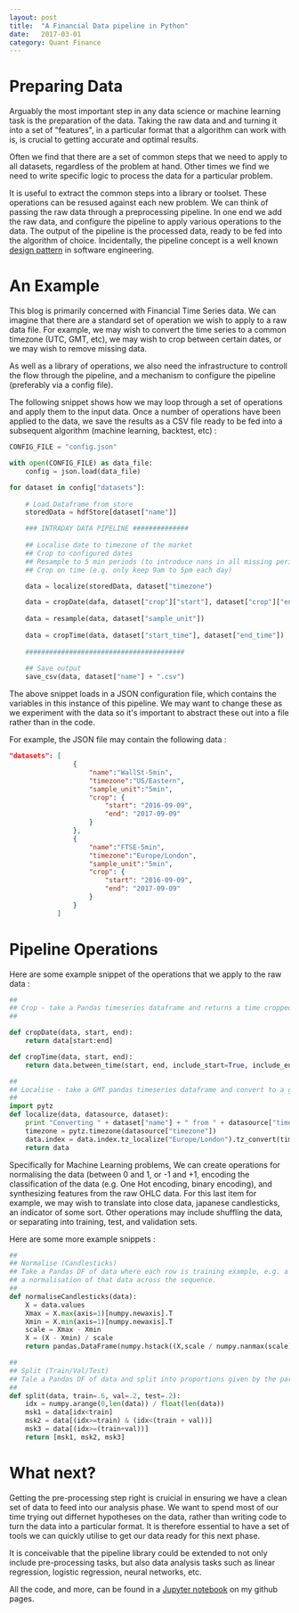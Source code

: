 ```yaml
---
layout: post
title:  "A Financial Data pipeline in Python"
date:   2017-03-01
category: Quant Finance
---
```


<meta name="twitter:card" content="summary" />
<meta name="twitter:site" content="@cwilko" />
<meta name="twitter:title" content="A Financial Data pipeline in Python" />
<meta name="twitter:description" content="Arguably the most important step in any data science or machine learning task is the preparation of the data. Taking the raw data and and turning it into a set of features, in a particular format that a algorithm can work with is, is crucial to getting accurate and optimal results." />
<meta name="twitter:image" content="https://media.licdn.com/mpr/mpr/shrinknp_800_800/AAEAAQAAAAAAAAbRAAAAJDFhZGMyZjhmLWZlM2QtNDkzYS04ZGVlLWY0ZGRlOWZkOTVkNA.png" />

# Preparing Data

Arguably the most important step in any data science or machine learning task is the preparation of the data. Taking the raw data and and turning it into a set of "features", in a particular format that a algorithm can work with is, is crucial to getting accurate and optimal results.

Often we find that there are a set of common steps that we need to apply to all datasets, regardless of the problem at hand. Other times we find we need to write specific logic to process the data for a particular problem.

It is useful to extract the common steps into a library or toolset. These operations can be resused against each new problem. We can think of passing the raw data through a preprocessing pipeline. In one end we add the raw data, and configure the pipeline to apply various operations to the data. The output of the pipeline is the processed data, ready to be fed into the algorithm of choice. Incidentally, the pipeline concept is a well known [design pattern](https://www.cise.ufl.edu/research/ParallelPatterns/PatternLanguage/AlgorithmStructure/Pipeline.htm) in software engineering. 

# An Example

This blog is primarily concerned with Financial Time Series data. We can imagine that there are a standard set of operation we wish to apply to a raw data file. For example, we may wish to convert the time series to a common timezone (UTC, GMT, etc), we may wish to crop between certain dates, or we may wish to remove missing data.

As well as a library of operations, we also need the infrastructure to controll the flow through the pipeline, and a mechanism to configure the pipeline (preferably via a config file).

The following snippet shows how we may loop through a set of operations and apply them to the input data. Once a number of operations have been applied to the data, we save the results as a CSV file ready to be fed into a subsequent algorithm (machine learning, backtest, etc) :

```python   
CONFIG_FILE = "config.json"

with open(CONFIG_FILE) as data_file:    
    config = json.load(data_file)

for dataset in config["datasets"]:
    
    # Load Dataframe from store
    storedData = hdfStore[dataset["name"]]

    ### INTRADAY DATA PIPELINE ##############
    
    ## Localise date to timezone of the market
    ## Crop to configured dates
    ## Resample to 5 min periods (to introduce nans in all missing periods)
    ## Crop on time (e.g. only keep 9am to 5pm each day)

    data = localize(storedData, dataset["timezone")

    data = cropDate(dafa, dataset["crop"]["start"], dataset["crop"]["end"])
  
    data = resample(data, dataset["sample_unit"])
    
    data = cropTime(data, dataset["start_time"], dataset["end_time"])
  
    ########################################
    
    ## Save output
    save_csv(data, dataset["name"] + ".csv")
```

The above snippet loads in a JSON configuration file, which contains the variables in this instance of this pipeline. We may want to change these as we experiment with the data so it's important to abstract these out into a file rather than in the code.

For example, the JSON file may contain the following data :

```json
"datasets": [
				{
					"name":"WallSt-5min",
					"timezone":"US/Eastern",
					"sample_unit":"5min",
					"crop": {
						"start": "2016-09-09",
						"end": "2017-09-09"
					}
				},
				{
					"name":"FTSE-5min",
					"timezone":"Europe/London",
					"sample_unit":"5min",
					"crop": {
						"start": "2016-09-09",
						"end": "2017-09-09"
					}
				}
			]

```
# Pipeline Operations

Here are some example snippet of the operations that we apply to the raw data :

```python 
##
## Crop - take a Pandas timeseries dataframe and returns a time cropped dataframe.
##

def cropDate(data, start, end):
    return data[start:end]

def cropTime(data, start, end):
    return data.between_time(start, end, include_start=True, include_end=False)

##
## Localise - take a GMT pandas timeseries dataframe and convert to a given timezone
##
import pytz
def localize(data, datasource, dataset):
    print "Converting " + dataset["name"] + " from " + datasource["timezone"] + " to " + dataset["timezone"]
    timezone = pytz.timezone(datasource["timezone"])
    data.index = data.index.tz_localize("Europe/London").tz_convert(timezone)
    return data
```

Specifically for Machine Learning problems, We can create operations for normalising the data (between 0 and 1, or -1 and +1, encoding the classification of the data (e.g. One Hot encoding, binary encoding), and synthesizing features from the raw OHLC data. For this last item for example, we may wish to translate into close data, japanese candlesticks, an indicator of some sort. Other operations may include shuffling the data, or separating into training, test, and validation sets.

Here are some more example snippets :

```python 
##
## Normalise (Candlesticks)
## Take a Pandas DF of data where each row is training example, e.g. a sequence of 5 min data between 9am and 10am, and output
## a normalisation of that data across the sequence.
##
def normaliseCandlesticks(data):
    X = data.values
    Xmax = X.max(axis=1)[numpy.newaxis].T
    Xmin = X.min(axis=1)[numpy.newaxis].T
    scale = Xmax - Xmin
    X = (X - Xmin) / scale
    return pandas.DataFrame(numpy.hstack((X,scale / numpy.nanmax(scale))))

##
## Split (Train/Val/Test)
## Tale a Pandas DF of data and split into proportions given by the parameters.
##
def split(data, train=.6, val=.2, test=.2):
    idx = numpy.arange(0,len(data)) / float(len(data))
    msk1 = data[idx<train]
    msk2 = data[(idx>=train) & (idx<(train + val))]
    msk3 = data[(idx>=(train+val))]
    return [msk1, msk2, msk3]
```
# What next?

Getting the pre-processing step right is cruicial in ensuring we have a clean set of data to feed into our analysis phase. We want to spend most of our time trying out differnet hypotheses on the data, rather than writing code to turn the data into a particular format. It is therefore essential to have a set of tools we can quickly utilise to get our data ready for this next phase.

It is conceivable that the pipeline library could be extended to not only include pre-processing tasks, but also data analysis tasks such as linear regression, logistic regression, neural networks, etc.

All the code, and more, can be found in a [Jupyter notebook](https://github.com/cwilko/Notebooks/blob/master/Dataset_Pipeline.ipynb) on my github pages.












